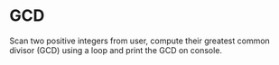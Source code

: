 # GCD
Scan two positive integers from user, compute their greatest common divisor (GCD) using a loop and print the GCD on console. 
